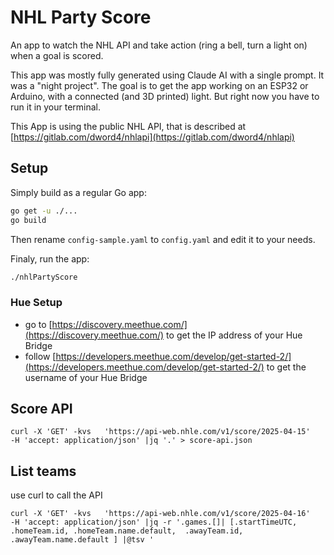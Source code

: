 # NHL Party Score

An app to watch the NHL API and take action (ring a bell, turn a light on) when a goal is scored.

This app was mostly fully generated using Claude AI with a single prompt. It was a "night project".
The goal is to get the app working on an ESP32 or Arduino, with a connected (and 3D printed) light. But right now you have to run it in your terminal.

This App is using the public NHL API, that is described at [https://gitlab.com/dword4/nhlapi](https://gitlab.com/dword4/nhlapi)

## Setup

Simply build as a regular Go app:

```bash
go get -u ./...
go build
```

Then rename `config-sample.yaml` to `config.yaml` and edit it to your needs.

Finaly, run the app:

```bash
./nhlPartyScore
```

### Hue Setup

- go to [https://discovery.meethue.com/](https://discovery.meethue.com/) to get the IP address of your Hue Bridge
- follow [https://developers.meethue.com/develop/get-started-2/](https://developers.meethue.com/develop/get-started-2/) to get the username of your Hue Bridge


## Score API

```
curl -X 'GET' -kvs   'https://api-web.nhle.com/v1/score/2025-04-15'   -H 'accept: application/json' |jq '.' > score-api.json
```

## List teams

use curl to call the API

```
curl -X 'GET' -kvs   'https://api-web.nhle.com/v1/score/2025-04-16'   -H 'accept: application/json' |jq -r '.games.[]| [.startTimeUTC, .homeTeam.id, .homeTeam.name.default,  .awayTeam.id, .awayTeam.name.default ] |@tsv '
```
